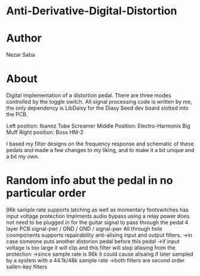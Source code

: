 # Anti-Derivative-Digital-Distortion

# Author

Nezar Saba

# About

Digital implementation of a distortion pedal.
There are three modes controlled by the toggle switch.
All signal processing code is written by me, the only dependency is LibDaisy for the Diasy Seed dev board slotted into the PCB.

Left position: Ibanez Tube Screamer
Middle Position: Electro-Harmonix Big Muff
Right position: Boss HM-2

I based my filter designs on the frequency response and schematic of these pedals and made a few changes to my liking, and to make it a bit unique and a bit my own.

# Random info abut the pedal in no particular order

96k sample rate
supports latching as well as momentary footswitches
has input voltage protection
Implments audio bypass using a relay
power does not need to be plugged in for the guitar signal to pass through the pedal
4 layer PCB signal-pwr / GND / GND / signal-pwr
All through hole coomponents supports repairability
anti-alising input and output filters.
->in case someone puts another distorion pedal before this pedal
->if input voltage is too large it will clip and this filter will stop aliasing from the protection
->since sample rate is 96k it could cause alisaing if later sampled by a system with a 44.1k/48k sample rate
->both filters are second order sallen-key filters